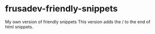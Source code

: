 # frusadev-friendly-snippets
My own version of friendly snippets
This version adds the / to the end of html snippets.
